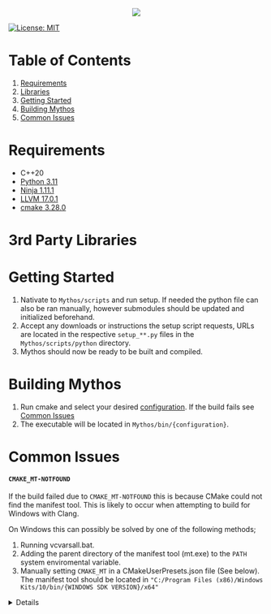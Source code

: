<p align="center">
    <img src="https://github.com/WarEagle451/Mythos/blob/master/mythos/resources/branding/logo-name.png">
</p>

[![License: MIT](https://img.shields.io/badge/License-MIT-yellow.svg)](https://github.com/WarEagle451/Blue/blob/master/LICENSE)

# Table of Contents
1. [Requirements](#requirements)
2. [Libraries](#3rd-party-libraries)
3. [Getting Started](#getting-started)
4. [Building Mythos](#building-mythos)
5. [Common Issues](#common-issues)

# Requirements
- C++20
- [Python 3.11](https://www.python.org/downloads)
- [Ninja 1.11.1](https://github.com/ninja-build/ninja/releases/tag/v1.11.1)
- [LLVM 17.0.1](https://github.com/llvm/llvm-project/releases/tag/llvmorg-17.0.1)
- [cmake 3.28.0](https://cmake.org/download/)

# 3rd Party Libraries

# Getting Started
1. Nativate to `Mythos/scripts` and run setup. If needed the python file can also be ran manually, however submodules should be updated and initialized beforehand.
2. Accept any downloads or instructions the setup script requests, URLs are located in the respective `setup_**.py` files in the `Mythos/scripts/python` directory.
3. Mythos should now be ready to be built and compiled.

# Building Mythos
1. Run cmake and select your desired [configuration](https://github.com/WarEagle451/Mythos/blob/master/CMakePresets.json). If the build fails see [Common Issues](#common-issues)
2. The executable will be located in `Mythos/bin/{configuration}`.

# Common Issues
#### `CMAKE_MT-NOTFOUND`
If the build failed due to `CMAKE_MT-NOTFOUND` this is because CMake could not find the manifest tool. This is likely to occur when attempting to build for Windows with Clang.

On Windows this can possibly be solved by one of the following methods;
1. Running vcvarsall.bat.
2. Adding the parent directory of the manifest tool (mt.exe) to the `PATH` system enviromental variable.
3. Manually setting `CMAKE_MT` in a CMakeUserPresets.json file (See below). The manifest tool should be located in `"C:/Program Files (x86)/Windows Kits/10/bin/{WINDOWS SDK VERSION}/x64"`
<details><h4><summary>CMakeUserPresets.json Example File</h4></summary>

```
{
    "version": 8,
    "cmakeMinimumRequired": {
        "major": 3,
        "minor": 28,
        "patch": 0
    },
    "configurePresets": [
        {
            "name": "user-common",
            "hidden": true,
            "cacheVariables": {
                "CMAKE_MT": "C:/Program Files (x86)/Windows Kits/10/bin/10.0.19041.0/x64/mt.exe"
            }
        },
        {
            "name": "override-windows-clang-release-x64",
            "displayName": "Override: Windows x64 Release - Clang",
            "description": "Target Windows with Clang for a x64 Release build",
            "inherits": [ "windows-clang-release-x64", "user-common" ]
        },
        {
            "name": "override-windows-clang-debug-x64",
            "displayName": "Override: Windows x64 Debug - Clang",
            "description": "Target Windows with Clang for a x64 debug build",
            "inherits": [ "windows-clang-debug-x64", "user-common" ]
        },
        {
            "name": "override-windows-clang-dev_release-x64",
            "displayName": "Override: Windows x64 Developer Release - Clang",
            "description": "Target Windows with Clang for a x64 developer release build",
            "inherits": [ "windows-clang-dev_release-x64", "user-common" ]
        }
    ]
}
```
</details>
